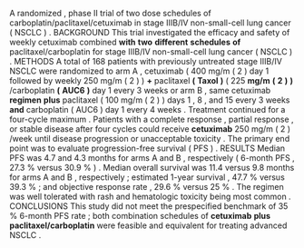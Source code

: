 A randomized , phase II trial of two dose schedules of carboplatin/paclitaxel/cetuximab in stage IIIB/IV non-small-cell lung cancer ( NSCLC ) . BACKGROUND This trial investigated the efficacy and safety of weekly cetuximab combined **with** **two** **different** **schedules** **of** paclitaxel/carboplatin for stage IIIB/IV non-small-cell lung cancer ( NSCLC ) . METHODS A total of 168 patients with previously untreated stage IIIB/IV NSCLC were randomized to arm A , cetuximab ( 400 mg/m ( 2 ) day 1 followed by weekly 250 mg/m ( 2 ) ) **+** paclitaxel **(** **Taxol** **)** ( 225 **mg/m** **(** **2** **)** **)** /carboplatin **(** **AUC6** **)** day 1 every 3 weeks or arm B , same cetuximab **regimen** **plus** paclitaxel ( 100 mg/m ( 2 ) ) days 1 , 8 , and 15 every 3 weeks **and** carboplatin ( AUC6 ) day 1 every 4 weeks . Treatment continued for a four-cycle maximum . Patients with a complete response , partial response , or stable disease after four cycles could receive **cetuximab** 250 mg/m ( 2 ) /week until disease progression or unacceptable toxicity . The primary end point was to evaluate progression-free survival ( PFS ) . RESULTS Median PFS was 4.7 and 4.3 months for arms A and B , respectively ( 6-month PFS , 27.3 % versus 30.9 % ) . Median overall survival was 11.4 versus 9.8 months for arms A and B , respectively ; estimated 1-year survival , 47.7 % versus 39.3 % ; and objective response rate , 29.6 % versus 25 % . The regimen was well tolerated with rash and hematologic toxicity being most common . CONCLUSIONS This study did not meet the prespecified benchmark of 35 % 6-month PFS rate ; both combination schedules of **cetuximab** **plus** **paclitaxel/carboplatin** were feasible and equivalent for treating advanced NSCLC . 